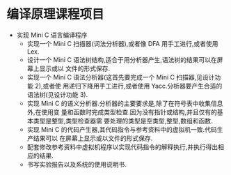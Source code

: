 # 编译原理课程项目

* 实现 Mini C 语言编译程序
  * 实现一个 Mini C 扫描器(词法分析器),或者像 DFA 用手工进行,或者使用 Lex. 
  * 设计一个 Mini C 语法树结构,适合于用分析器产生,语法树的结果可以在屏幕上显示或以 文件的形式保存.
  * 实现一个 Mini C 语法分析器(这首先要完成ー个 Mini C 扫描器,见设计功能 2),或者使 用递归下降用手工进行,或者使用 Yacc.分析器要产生合适的语法树(见设计功能 3). 
  * 实现 Mini C 的语义分析器.分析器的主要要求是,除了在符号表中收集信息外,在使用变 量和函数时完成类型检查.因为没有指针或结构,并且仅有的基本类型是整型,类型检查器需 要处理的类型是空类型,整型,数组和函数. 
  * 实现 Mini C 的代码产生器,其代码指令与参考资料中的虚拟机一致.代码生产结果可以 在屏幕上显示或以文件的形式保存. 
  * 配套修改参考资料中虚拟机程序以实现代码指令的解释执行,并执行得出相应的结果. 
  * 书写实验报告以及系统的使用说明书.